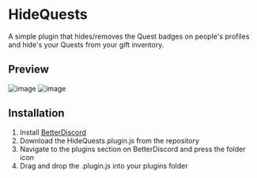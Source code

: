 # HideQuests

A simple plugin that hides/removes the Quest badges on people's profiles and hide's your Quests from your gift inventory.

## Preview

![image](https://github.com/cvyl/BDHideQuests/assets/38471793/c8724058-4ad1-42bd-a21b-4e5e5b8a710d)
![image](https://github.com/cvyl/BDHideQuests/assets/38471793/3f21af5b-f9fe-4647-a62b-cfd13b266f8b)

## Installation

1. Install [BetterDiscord](https://betterdiscord.app)
2. Download the HideQuests.plugin.js from the repository
3. Navigate to the plugins section on BetterDiscord and press the folder icon
4. Drag and drop the .plugin.js into your plugins folder
